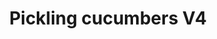 ---
title: Pickling cucumbers V4
favorite: true
source: 
source_url: 
yield: 6 quart jars
active_time: 
total_time: 
tags: condiments
ingredients: "<ul><li>2.5 cups white vinegar</li>
	<li>9.5 cups water</li>
	<li>2 medium onions, diced</li>
	<li>10 garlic cloves, minced</li>
	<li>10 tbsp pickling salt</li>
	<li>4 tbsp dill seed</li>
	<li>4 tbsp dill weed</li>
	<li>2 tbsp mustard seed</li>
	<li>2 tbsp pepper</li>
	<li>handful of bay leaves</li>
	<li>4 tbsp garlic powder</li>
	<li>3 tbsp onion powder</li></ul>"
instructions:
---